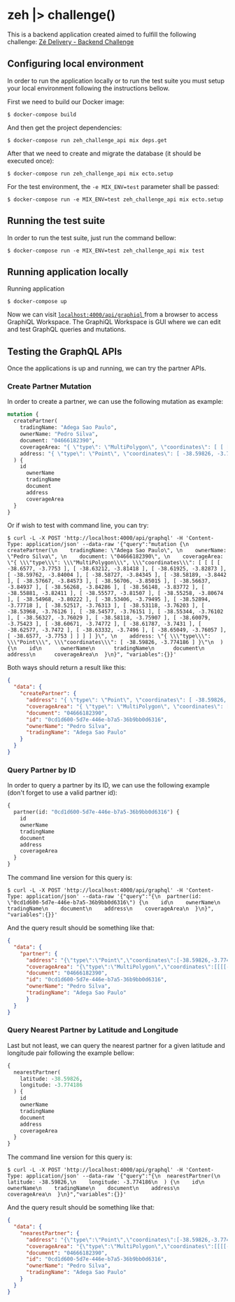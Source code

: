 # zeh |> challenge()

This is a backend application created aimed to fulfill the following challenge: [Zé Delivery - Backend Challenge](https://github.com/ZXVentures/ze-code-challenges/blob/master/backend.md)

## Configuring local environment

In order to run the application locally or to run the test suite you must setup your local environment following the instructions bellow.

First we need to build our Docker image:

    $ docker-compose build

And then get the project dependencies:

    $ docker-compose run zeh_challenge_api mix deps.get

After that we need to create and migrate the database (it should be executed once):

    $ docker-compose run zeh_challenge_api mix ecto.setup

For the test environment, the `-e MIX_ENV=test` parameter shall be passed:

    $ docker-compose run -e MIX_ENV=test zeh_challenge_api mix ecto.setup

## Running the test suite

In order to run the test suite, just run the command bellow:

    $ docker-compose run -e MIX_ENV=test zeh_challenge_api mix test

## Running application locally

Running application

    $ docker-compose up

Now we can visit [ `localhost:4000/api/graphiql` ](http://localhost:4000/api/graphiql) from a browser to access GraphiQL Workspace.
The GraphiQL Workspace is GUI where we can edit and test GraphQL queries and mutations.

## Testing the GraphQL APIs

Once the applications is up and running, we can try the partner APIs.

### Create Partner Mutation

In order to create a partner, we can use the following mutation as example:

``` graphql
mutation {
  createPartner(
    tradingName: "Adega Sao Paulo",
    ownerName: "Pedro Silva",
    document: "04666182390",
    coverageArea: "{ \"type\": \"MultiPolygon\", \"coordinates\": [ [ [ [ -38.6577, -3.7753 ], [ -38.63212, -3.81418 ], [ -38.61925, -3.82873 ], [ -38.59762, -3.84004 ], [ -38.58727, -3.84345 ], [ -38.58189, -3.8442 ], [ -38.57667, -3.84573 ], [ -38.56706, -3.85015 ], [ -38.56637, -3.84937 ], [ -38.56268, -3.84286 ], [ -38.56148, -3.83772 ], [ -38.55881, -3.82411 ], [ -38.55577, -3.81507 ], [ -38.55258, -3.80674 ], [ -38.54968, -3.80222 ], [ -38.53406, -3.79495 ], [ -38.52894, -3.77718 ], [ -38.52517, -3.76313 ], [ -38.53118, -3.76203 ], [ -38.53968, -3.76126 ], [ -38.54577, -3.76151 ], [ -38.55344, -3.76102 ], [ -38.56327, -3.76029 ], [ -38.58118, -3.75907 ], [ -38.60079, -3.75423 ], [ -38.60671, -3.74772 ], [ -38.61787, -3.7431 ], [ -38.62577, -3.7472 ], [ -38.63332, -3.7496 ], [ -38.65049, -3.76057 ], [ -38.6577, -3.7753 ] ] ] ] }",
    address: "{ \"type\": \"Point\", \"coordinates\": [ -38.59826, -3.774186 ] }"
  ) {
    id
      ownerName
      tradingName
      document
      address
      coverageArea
  }
}
```

Or if wish to test with command line, you can try:

    $ curl -L -X POST 'http://localhost:4000/api/graphql' -H 'Content-Type: application/json' --data-raw '{"query":"mutation {\n  createPartner(\n    tradingName: \"Adega Sao Paulo\", \n    ownerName: \"Pedro Silva\", \n    document: \"04666182390\", \n    coverageArea: \"{ \\\"type\\\": \\\"MultiPolygon\\\", \\\"coordinates\\\": [ [ [ [ -38.6577, -3.7753 ], [ -38.63212, -3.81418 ], [ -38.61925, -3.82873 ], [ -38.59762, -3.84004 ], [ -38.58727, -3.84345 ], [ -38.58189, -3.8442 ], [ -38.57667, -3.84573 ], [ -38.56706, -3.85015 ], [ -38.56637, -3.84937 ], [ -38.56268, -3.84286 ], [ -38.56148, -3.83772 ], [ -38.55881, -3.82411 ], [ -38.55577, -3.81507 ], [ -38.55258, -3.80674 ], [ -38.54968, -3.80222 ], [ -38.53406, -3.79495 ], [ -38.52894, -3.77718 ], [ -38.52517, -3.76313 ], [ -38.53118, -3.76203 ], [ -38.53968, -3.76126 ], [ -38.54577, -3.76151 ], [ -38.55344, -3.76102 ], [ -38.56327, -3.76029 ], [ -38.58118, -3.75907 ], [ -38.60079, -3.75423 ], [ -38.60671, -3.74772 ], [ -38.61787, -3.7431 ], [ -38.62577, -3.7472 ], [ -38.63332, -3.7496 ], [ -38.65049, -3.76057 ], [ -38.6577, -3.7753 ] ] ] ] }\", \n    address: \"{ \\\"type\\\": \\\"Point\\\", \\\"coordinates\\\": [ -38.59826, -3.774186 ] }\"\n  ) {\n    id\n      ownerName\n      tradingName\n      document\n      address\n      coverageArea\n  }\n}", "variables":{}}'

Both ways should return a result like this:

``` json
{
  "data": {
    "createPartner": {
      "address": "{ \"type\": \"Point\", \"coordinates\": [ -38.59826, -3.774186 ] }",
      "coverageArea": "{ \"type\": \"MultiPolygon\", \"coordinates\": [ [ [ [ -38.6577, -3.7753 ], [ -38.63212, -3.81418 ], [ -38.61925, -3.82873 ], [ -38.59762, -3.84004 ], [ -38.58727, -3.84345 ], [ -38.58189, -3.8442 ], [ -38.57667, -3.84573 ], [ -38.56706, -3.85015 ], [ -38.56637, -3.84937 ], [ -38.56268, -3.84286 ], [ -38.56148, -3.83772 ], [ -38.55881, -3.82411 ], [ -38.55577, -3.81507 ], [ -38.55258, -3.80674 ], [ -38.54968, -3.80222 ], [ -38.53406, -3.79495 ], [ -38.52894, -3.77718 ], [ -38.52517, -3.76313 ], [ -38.53118, -3.76203 ], [ -38.53968, -3.76126 ], [ -38.54577, -3.76151 ], [ -38.55344, -3.76102 ], [ -38.56327, -3.76029 ], [ -38.58118, -3.75907 ], [ -38.60079, -3.75423 ], [ -38.60671, -3.74772 ], [ -38.61787, -3.7431 ], [ -38.62577, -3.7472 ], [ -38.63332, -3.7496 ], [ -38.65049, -3.76057 ], [ -38.6577, -3.7753 ] ] ] ] }",
      "document": "04666182390",
      "id": "0cd1d600-5d7e-446e-b7a5-36b9bb0d6316",
      "ownerName": "Pedro Silva",
      "tradingName": "Adega Sao Paulo"
    }
  }
}
```

### Query Partner by ID

In order to query a partner by its ID, we can use the following example (don't forget to use a valid partner id):

``` graphql
{
  partner(id: "0cd1d600-5d7e-446e-b7a5-36b9bb0d6316") {
    id
    ownerName
    tradingName
    document
    address
    coverageArea
  }
}
```

The command line version for this query is:

    $ curl -L -X POST 'http://localhost:4000/api/graphql' -H 'Content-Type: application/json' --data-raw '{"query":"{\n  partner(id: \"0cd1d600-5d7e-446e-b7a5-36b9bb0d6316\") {\n    id\n    ownerName\n    tradingName\n    document\n    address\n    coverageArea\n  }\n}", "variables":{}}'

And the query result should be something like that:

``` json
{
  "data": {
    "partner": {
      "address": "{\"type\":\"Point\",\"coordinates\":[-38.59826,-3.774186]}",
      "coverageArea": "{\"type\":\"MultiPolygon\",\"coordinates\":[[[[-38.6577,-3.7753],[-38.63212,-3.81418],[-38.61925,-3.82873],[-38.59762,-3.84004],[-38.58727,-3.84345],[-38.58189,-3.8442],[-38.57667,-3.84573],[-38.56706,-3.85015],[-38.56637,-3.84937],[-38.56268,-3.84286],[-38.56148,-3.83772],[-38.55881,-3.82411],[-38.55577,-3.81507],[-38.55258,-3.80674],[-38.54968,-3.80222],[-38.53406,-3.79495],[-38.52894,-3.77718],[-38.52517,-3.76313],[-38.53118,-3.76203],[-38.53968,-3.76126],[-38.54577,-3.76151],[-38.55344,-3.76102],[-38.56327,-3.76029],[-38.58118,-3.75907],[-38.60079,-3.75423],[-38.60671,-3.74772],[-38.61787,-3.7431],[-38.62577,-3.7472],[-38.63332,-3.7496],[-38.65049,-3.76057],[-38.6577,-3.7753]]]]}",
      "document": "04666182390",
      "id": "0cd1d600-5d7e-446e-b7a5-36b9bb0d6316",
      "ownerName": "Pedro Silva",
      "tradingName": "Adega Sao Paulo"
      }
  }
}
```

### Query Nearest Partner by Latitude and Longitude

Last but not least, we can query the nearest partner for a given latitude and longitude pair following the example bellow:

``` graphql
{
  nearestPartner(
    latitude: -38.59826,
    longitude: -3.774186
  ) {
    id
    ownerName
    tradingName
    document
    address
    coverageArea
  }
}
```

The command line version for this query is:

    $ curl -L -X POST 'http://localhost:4000/api/graphql' -H 'Content-Type: application/json' --data-raw '{"query":"{\n  nearestPartner(\n    latitude: -38.59826,\n    longitude: -3.774186\n  ) {\n    id\n    ownerName\n    tradingName\n    document\n    address\n    coverageArea\n  }\n}","variables":{}}'

And the query result should be something like that:

``` json
{
  "data": {
    "nearestPartner": {
      "address": "{\"type\":\"Point\",\"coordinates\":[-38.59826,-3.774186]}",
      "coverageArea": "{\"type\":\"MultiPolygon\",\"coordinates\":[[[[-38.6577,-3.7753],[-38.63212,-3.81418],[-38.61925,-3.82873],[-38.59762,-3.84004],[-38.58727,-3.84345],[-38.58189,-3.8442],[-38.57667,-3.84573],[-38.56706,-3.85015],[-38.56637,-3.84937],[-38.56268,-3.84286],[-38.56148,-3.83772],[-38.55881,-3.82411],[-38.55577,-3.81507],[-38.55258,-3.80674],[-38.54968,-3.80222],[-38.53406,-3.79495],[-38.52894,-3.77718],[-38.52517,-3.76313],[-38.53118,-3.76203],[-38.53968,-3.76126],[-38.54577,-3.76151],[-38.55344,-3.76102],[-38.56327,-3.76029],[-38.58118,-3.75907],[-38.60079,-3.75423],[-38.60671,-3.74772],[-38.61787,-3.7431],[-38.62577,-3.7472],[-38.63332,-3.7496],[-38.65049,-3.76057],[-38.6577,-3.7753]]]]}",
      "document": "04666182390",
      "id": "0cd1d600-5d7e-446e-b7a5-36b9bb0d6316",
      "ownerName": "Pedro Silva",
      "tradingName": "Adega Sao Paulo"
    }
  }
}
```
